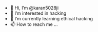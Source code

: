 - 👋 Hi, I’m @karan5028ji
- 👀 I’m interested in hacking
- 🌱 I’m currently learning ethical hacking
- 📫 How to reach me ...

<!---
karan5028ji/karan5028ji is a ✨ special ✨ repository because its `README.md` (this file) appears on your GitHub profile.
You can click the Preview link to take a look at your changes.
--->
